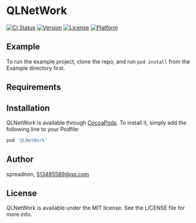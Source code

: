 # QLNetWork

[![CI Status](https://img.shields.io/travis/spreadnon/QLNetWork.svg?style=flat)](https://travis-ci.org/spreadnon/QLNetWork)
[![Version](https://img.shields.io/cocoapods/v/QLNetWork.svg?style=flat)](https://cocoapods.org/pods/QLNetWork)
[![License](https://img.shields.io/cocoapods/l/QLNetWork.svg?style=flat)](https://cocoapods.org/pods/QLNetWork)
[![Platform](https://img.shields.io/cocoapods/p/QLNetWork.svg?style=flat)](https://cocoapods.org/pods/QLNetWork)

## Example

To run the example project, clone the repo, and run `pod install` from the Example directory first.

## Requirements

## Installation

QLNetWork is available through [CocoaPods](https://cocoapods.org). To install
it, simply add the following line to your Podfile:

```ruby
pod 'QLNetWork'
```

## Author

spreadnon, 513485589@qq.com

## License

QLNetWork is available under the MIT license. See the LICENSE file for more info.

